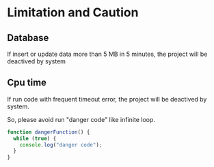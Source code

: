 # Limitation and Caution

## Database

If insert or update data more than 5 MB in 5 minutes, the project will be deactived by system

## Cpu time

If run code with frequent timeout error, the project will be deactived by system.

So, please avoid run "danger code" like infinite loop.


```typescript title="danger code example"
function dangerFunction() {
  while (true) {
    console.log("danger code");
  }
}
```
